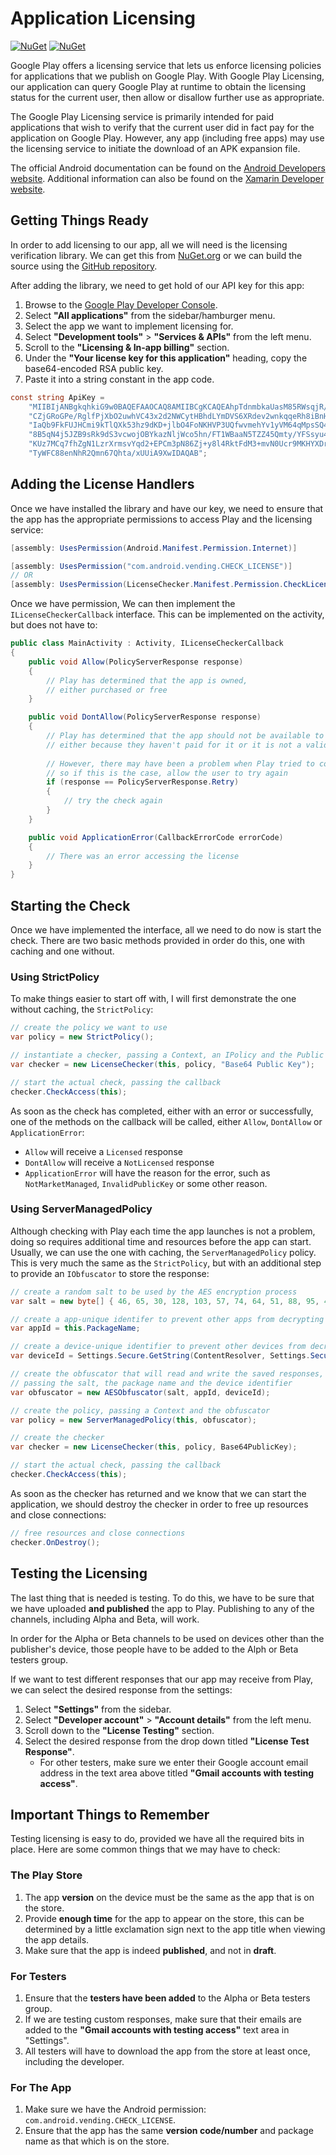 # Application Licensing

[![NuGet](https://img.shields.io/nuget/vpre/Xamarin.Google.Android.Vending.Licensing.svg)][3]
[![NuGet](https://img.shields.io/nuget/dt/Xamarin.Google.Android.Vending.Licensing.svg)][3]

Google Play offers a licensing service that lets us enforce licensing policies for applications
that we publish on Google Play. With Google Play Licensing, our application can query Google Play
at runtime to obtain the licensing status for the current user, then allow or disallow further
use as appropriate.

The Google Play Licensing service is primarily intended for paid applications that wish to verify
that the current user did in fact pay for the application on Google Play. However, any app
(including free apps) may use the licensing service to initiate the download of an APK expansion
file.

The official Android documentation can be found on the [Android Developers website][4]. Additional information can also be found on the [Xamarin Developer website][5].

## Getting Things Ready

In order to add licensing to our app, all we will need is the licensing verification library. We
can get this from [NuGet.org][1] or we can build the source using the [GitHub repository][2].

After adding the library, we need to get hold of our API key for this app:

  1. Browse to the [Google Play Developer Console][3].
  2. Select **"All applications"** from the sidebar/hamburger menu.
  2. Select the app we want to implement licensing for.
  3. Select **"Development tools"** > **"Services & APIs"** from the left menu.
  4. Scroll to the **"Licensing & In-app billing"** section.
  5. Under the **"Your license key for this application"** heading, copy the base64-encoded 
     RSA public key.
  6. Paste it into a string constant in the app code.

```csharp
const string ApiKey =
    "MIIBIjANBgkqhkiG9w0BAQEFAAOCAQ8AMIIBCgKCAQEAhpTdnmbkaUasM85RWsqjR/p2dxz" +
    "CZjGRoGPe/RglfPjXbO2uwhVC43x2d2NWCytHBhdLYmDVS6XRdev2wnkqqeRh8iBnHZKvcT" +
    "IaQb9FkFUJHCmi9kTlQXk53hz9dKD+jlbO4FoNKHVP3UQfwvmehYv1yVM64qMpsSQ4UcjiE" +
    "8B5qN4j5JZB9sRk9dS3vcwojOBYkazNljWco5hn/FT1WBaaN5TZZ45Qmty/YFSsyu4pUvU5" +
    "KUz7MCq7fhZgN1LzrXrmsvYqd2+EPCm3pN86Zj+y8l4RktFdM3+mvN0Ucr9MKHYXDr2yhtM" +
    "TyWFC88enNhR2Qmn67Qhta/xUUiA9XwIDAQAB";
```

## Adding the License Handlers

Once we have installed the library and have our key, we need to ensure that the app has the
appropriate permissions to access Play and the licensing service:

```csharp
[assembly: UsesPermission(Android.Manifest.Permission.Internet)]

[assembly: UsesPermission("com.android.vending.CHECK_LICENSE")]
// OR
[assembly: UsesPermission(LicenseChecker.Manifest.Permission.CheckLicense)]
```

Once we have permission, We can then implement the `ILicenseCheckerCallback` interface. This
can be implemented on the activity, but does not have to:

```csharp
public class MainActivity : Activity, ILicenseCheckerCallback
{
    public void Allow(PolicyServerResponse response)
    {
        // Play has determined that the app is owned,
        // either purchased or free
    }

    public void DontAllow(PolicyServerResponse response)
    {
        // Play has determined that the app should not be available to the user,
        // either because they haven't paid for it or it is not a valid app
        
        // However, there may have been a problem when Play tried to connect,
        // so if this is the case, allow the user to try again
        if (response == PolicyServerResponse.Retry)
        {
            // try the check again
        }
    }

    public void ApplicationError(CallbackErrorCode errorCode)
    {
        // There was an error accessing the license
    }
}
```

## Starting the Check

Once we have implemented the interface, all we need to do now is start the check. There are
two basic methods provided in order do this, one with caching and one without.

### Using StrictPolicy

To make things easier to start off with, I will first demonstrate the one without caching,
the `StrictPolicy`:

```csharp
// create the policy we want to use
var policy = new StrictPolicy();

// instantiate a checker, passing a Context, an IPolicy and the Public Key
var checker = new LicenseChecker(this, policy, "Base64 Public Key");

// start the actual check, passing the callback
checker.CheckAccess(this);
```

As soon as the check has completed, either with an error or successfully, one of the methods
on the callback will be called, either `Allow`, `DontAllow` or `ApplicationError`:

 - `Allow` will receive a `Licensed` response  
 - `DontAllow` will receive a `NotLicensed` response  
 - `ApplicationError` will have the reason for the error, such as
   `NotMarketManaged`, `InvalidPublicKey` or some other reason.

### Using ServerManagedPolicy

Although checking with Play each time the app launches is not a problem, doing so requires
additional time and resources before the app can start. Usually, we can use the one with caching,
the `ServerManagedPolicy` policy. This is very much the same as the `StrictPolicy`, but with an
additional step to provide an `IObfuscator` to store the response:

```csharp
// create a random salt to be used by the AES encryption process
var salt = new byte[] { 46, 65, 30, 128, 103, 57, 74, 64, 51, 88, 95, 45, 77, 117, 36 };

// create a app-unique identifer to prevent other apps from decrypting the responses
var appId = this.PackageName;

// create a device-unique identifier to prevent other devices from decrypting the responses
var deviceId = Settings.Secure.GetString(ContentResolver, Settings.Secure.AndroidId);
```

```csharp
// create the obfuscator that will read and write the saved responses, 
// passing the salt, the package name and the device identifier
var obfuscator = new AESObfuscator(salt, appId, deviceId);

// create the policy, passing a Context and the obfuscator
var policy = new ServerManagedPolicy(this, obfuscator);

// create the checker
var checker = new LicenseChecker(this, policy, Base64PublicKey);

// start the actual check, passing the callback
checker.CheckAccess(this); 
```

As soon as the checker has returned and we know that we can start the application, we should
destroy the checker in order to free up resources and close connections:

```csharp
// free resources and close connections
checker.OnDestroy();
```

## Testing the Licensing

The last thing that is needed is testing. To do this, we have to be sure that we have uploaded
**and published** the app to Play. Publishing to any of the channels, including Alpha and Beta,
will work. 

In order for the Alpha or Beta channels to be used on devices other than the publisher's device,
those people have to be added to the Alph or Beta testers group.

If we want to test different responses that our app may receive from Play, we can select the
desired response from the settings:

  1. Select **"Settings"** from the sidebar.
  2. Select **"Developer account"** > **"Account details"** from the left menu.
  3. Scroll down to the **"License Testing"** section.
  4. Select the desired response from the drop down titled **"License Test Response"**.
      * For other testers, make sure we enter their Google account email address in the text
        area above titled **"Gmail accounts with testing access"**.

## Important Things to Remember

Testing licensing is easy to do, provided we have all the required bits in place. Here are
some common things that we may have to check:

### The Play Store

  1. The app **version** on the device must be the same as the app that is on the store.
  2. Provide **enough time** for the app to appear on the store, this can be determined by a
     little exclamation sign next to the app title when viewing the app details.
  3. Make sure that the app is indeed **published**, and not in **draft**.

### For Testers

  1. Ensure that the **testers have been added** to the Alpha or Beta testers group.
  2. If we are testing custom responses, make sure that their emails are added to the
     **"Gmail accounts with testing access"** text area in "Settings".
  3. All testers will have to download the app from the store at least once, including
     the developer.

### For The App

  1. Make sure we have the Android permission: `com.android.vending.CHECK_LICENSE`.
  2. Ensure that the app has the same **version code/number** and package name as that which is
     on the store.


[1]: https://www.nuget.org/packages/Xamarin.Google.Android.Vending.Licensing
[2]: https://github.com/xamarin/XamarinComponents/tree/master/Android/GoogleAndroidVending
[3]: https://play.google.com/apps/publish
[4]: https://developer.android.com/google/play/licensing
[5]: https://developer.xamarin.com/guides/android/deployment,_testing,_and_metrics/publishing_an_application/part_4_-_google_licensing_services/
